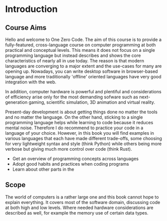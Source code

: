 # Introduction

## Course Aims
Hello and welcome to One Zero Code. The aim of this course is to provide a fully-featured, cross-language course on computer programming at both practical and conceptual levels. This means it does not focus on a single programming language but instead describes and shows the core characteristics of nearly all in use today. The reason is that modern languages are converging to a major extent and the use-cases for many are opening up. Nowadays, you can write desktop software in browser-based language and more traditionally 'offline' oriented languages have very good integration with the web. 

In addition, computer hardware is powerful and plentiful and considerations of efficiency arise only for the most demanding sofware such as next-generation gaming, scientific simulation, 3D animation and virtual reality.

Present-day development is about getting things done no matter the tools and no matter the language. On the other hand, sticking to a single programming language helps while learning to code because it reduces mental noise. Therefore I do recommend to practice your code in a language of your choice. However, in this book you will find examples in various languages that each have made different trade-offs, some choosing for very lightweight syntax and style (think Python) while others being more verbose but giving much more control over code (think Rust).


- Get an overview of programming concepts across languages 
- Adopt good habits and practices when coding programs
- Learn about other parts in the 

## Scope
The world of computers is a rather large one and this book cannot hope to explain everything. It covers most of the software domain, discussing code at both high and low levels. Where needed hardware considerations are described as well, for example the memory use of certain data types.
